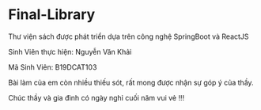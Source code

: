 # Final-Library
Thư viện sách được phát triển dựa trên công nghệ SpringBoot và ReactJS

Sinh Viên thực hiện: Nguyễn Văn Khải

Mã Sinh Viên: B19DCAT103

Bài làm của em còn nhiều thiếu sót, rất mong được nhận sự góp ý của thầy.

Chúc thầy và gia đình có ngày nghỉ cuối năm vui vẻ !!!